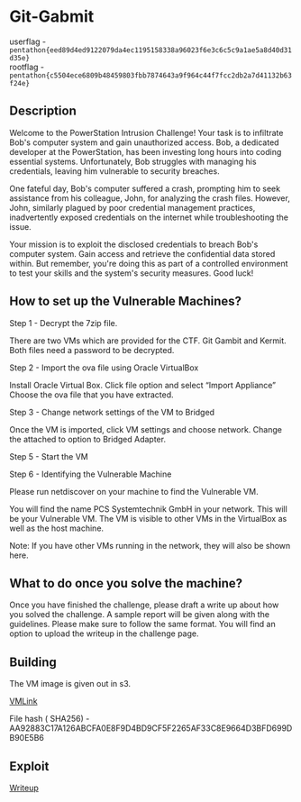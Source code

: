 # Git-Gabmit

userflag - `pentathon{eed89d4ed9122079da4ec1195158338a96023f6e3c6c5c9a1ae5a8d40d31d35e}`   
rootflag - `pentathon{c5504ece6809b48459803fbb7874643a9f964c44f7fcc2db2a7d41132b63f24e}`


## Description

Welcome to the PowerStation Intrusion Challenge! Your task is to infiltrate Bob's computer system and gain unauthorized access. Bob, a dedicated developer at the PowerStation, has been investing long hours into coding essential systems. Unfortunately, Bob struggles with managing his credentials, leaving him vulnerable to security breaches.

One fateful day, Bob's computer suffered a crash, prompting him to seek assistance from his colleague, John, for analyzing the crash files. However, John, similarly plagued by poor credential management practices, inadvertently exposed credentials on the internet while troubleshooting the issue.

Your mission is to exploit the disclosed credentials to breach Bob's computer system. Gain access and retrieve the confidential data stored within. But remember, you're doing this as part of a controlled environment to test your skills and the system's security measures. Good luck!


## How to set up the Vulnerable Machines? 

Step 1 - Decrypt the 7zip file.

There are two VMs which are provided for the CTF. 
Git Gambit and Kermit. Both files need a password to be decrypted.  

Step 2 - Import the ova file using Oracle VirtualBox

Install Oracle Virtual Box. Click file option and select “Import Appliance”
Choose the ova file that you have extracted. 

Step 3 - Change network settings of the VM to Bridged

Once the VM is imported, click VM settings and choose network. Change the attached to option to Bridged Adapter. 

Step 5 - Start the VM

Step 6 - Identifying the Vulnerable Machine

Please run netdiscover on your machine to find the Vulnerable VM.



You will find the name PCS Systemtechnik GmbH in your network. This will be your Vulnerable VM.  The VM is visible to other VMs in the VirtualBox as well as the host machine. 

Note: If you have other VMs running in the network, they will also be shown here. 


## What to do once you solve the machine? 

Once you have finished the challenge, please draft a write up about how you solved the challenge. A sample report will be given along with the guidelines. Please make sure to follow the same format. You will find an option to upload the writeup in the challenge page. 





## Building 

The VM image is given out in s3. 

[VMLink](https://pentathon.s3.ap-south-1.amazonaws.com/Git-Gambit.7z)

File hash ( SHA256) -  AA92883C17A126ABCFA0E8F9D4BD9CF5F2265AF33C8E9664D3BFD699DB90E5B6
## Exploit
[Writeup](Git-Gambit_Write-up.pdf)

